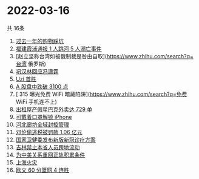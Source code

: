# 2022-03-16
  共 16条

  <!-- BEGIN -->
  <!-- 最后更新时间:Wed Mar 16 2022 08:14:10 GMT+0000 (Coordinated Universal Time) -->
  1. [过去一年的购物踩坑](https://www.zhihu.com/search?q=消费陷阱)
1. [福建霞浦通报 1 人跳河 5 人溺亡事件](https://www.zhihu.com/search?q=1人跳河5人溺亡)
1. [赵立坚称台湾如被俄制裁是咎由自取](https://www.zhihu.com/search?q=台湾 俄罗斯)
1. [巩汉林回应冯潇霆](https://www.zhihu.com/search?q=巩汉林回应)
1. [Uzi 首胜](https://www.zhihu.com/search?q=uzi)
1. [A 股盘中跌破 3100 点](https://www.zhihu.com/search?q=A股)
1. [ 315 曝光免费 WiFi 暗藏陷阱](https://www.zhihu.com/search?q=免费 WiFi 手机连不上)
1. [出租屋产假星巴克外卖达 729 单](https://www.zhihu.com/search?q=假星巴克)
1. [可戴着口罩解锁 iPhone](https://www.zhihu.com/search?q=iPhone)
1. [河北廊坊全域封控管理](https://www.zhihu.com/search?q=河北廊坊)
1. [邓伦偷逃税被罚款 1.06 亿元](https://www.zhihu.com/search?q=邓伦偷逃税被查)
1. [国家卫健委发布新版新冠诊疗方案](https://www.zhihu.com/search?q=新版新冠诊疗方案)
1. [吉林禁止本省人员跨地流动](https://www.zhihu.com/search?q=吉林全省管控)
1. [为中美关系重回正轨积累条件](https://www.zhihu.com/search?q=中美关系)
1. [上海火灾](https://www.zhihu.com/search?q=上海火灾)
1. [欧文 60 分篮网 4 连胜](https://www.zhihu.com/search?q=篮网)
  <!-- END -->
  